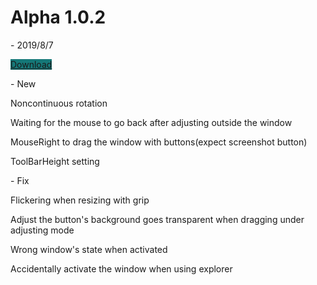 
<h1 class="project-name">Alpha 1.0.2</h1>- 2019/8/7

<a href="https://mega.nz/#!2VhThaxB!BdVC4ClnvFdGWDjICBrigswOGMwMtM95AeYep5bnZQA" class="btn" style = "background-color:#157878">Download</a>

<p>- New</p>
<p>Noncontinuous rotation</p>
<p>Waiting for the mouse to go back after adjusting outside the window</p>
<p>MouseRight to drag the window with buttons(expect screenshot button)</p>
<p>ToolBarHeight setting</p>

<p>- Fix</p>
<p>Flickering when resizing with grip</p>
<p>Adjust the button's background goes transparent when dragging under adjusting mode</p>
<p>Wrong window's state when activated</p>
<p>Accidentally  activate the window when using explorer</p>
